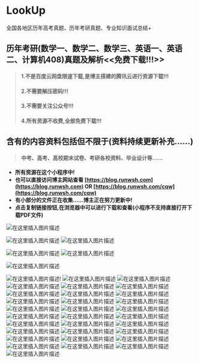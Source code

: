 # LookUp
全国各地区历年高考真题、历年考研真题、专业知识面试总结+
## 历年考研(数学一、数学二、数学三、英语一、英语二、计算机408)真题及解析<<免费下载!!!>>

> #### **1.不是百度云网盘限速下载,是博主搭建的腾讯云进行资源下载!!!**
>
> #### **2.不需要解压密码!!!**
> #### **3.不需要关注公众号!!!**
> #### **4.所有资源不收费,全部免费下载!!!**

## 含有的内容资料包括但不限于(资料持续更新补充......)
> #### **中考、高考、高校期末试卷、考研各校资料、毕业设计等......**

- **所有资源在这个小程序中!**
- **也可以直接访问博主网站查看 [https://blog.runwsh.com](https://blog.runwsh.com)  OR [https://blog.runwsh.com/cqw](https://blog.runwsh.com/cqw)**
- **有小部分的文件正在收集......博主正在努力更新中!**
- **点击复制链接按钮,在浏览器中可以进行下载和查看(小程序不支持直接打开下载PDF文件)**

![在这里插入图片描述](Image/1.jpeg)

![在这里插入图片描述](Image/36.jpeg)
![在这里插入图片描述](Image/37.jpeg)

  ![在这里插入图片描述](Image/2.jpeg)
  ![在这里插入图片描述](Image/3.jpeg)



![在这里插入图片描述](Image/4.jpeg)



![在这里插入图片描述](Image/5.jpeg)!
![在这里插入图片描述](Image/6.jpeg)
![在这里插入图片描述](Image/7.jpeg)
![在这里插入图片描述](Image/8.png)
![在这里插入图片描述](Image/9.png)
![在这里插入图片描述](Image/10.png)
![在这里插入图片描述](Image/11.png)
![在这里插入图片描述](Image/12.png)
![在这里插入图片描述](Image/13.png)
![在这里插入图片描述](Image/14.png)
![在这里插入图片描述](Image/15.png)
![在这里插入图片描述](Image/16.png)
![在这里插入图片描述](Image/17.png)
![在这里插入图片描述](Image/18.png)
![在这里插入图片描述](Image/19.png)
![在这里插入图片描述](Image/20.png)
![在这里插入图片描述](Image/21.png)
![在这里插入图片描述](Image/22.png)
![在这里插入图片描述](Image/23.png)
![在这里插入图片描述](Image/24.png)
![在这里插入图片描述](Image/25.png)
![在这里插入图片描述](Image/26.png)
![在这里插入图片描述](Image/27.png)
![在这里插入图片描述](Image/28.png)
![在这里插入图片描述](Image/29.png)
![在这里插入图片描述](Image/30.png)
![在这里插入图片描述](Image/31.png)
![在这里插入图片描述](Image/32.png)
![在这里插入图片描述](Image/33.png)
![在这里插入图片描述](Image/34.png)
![在这里插入图片描述](Image/35.png)
